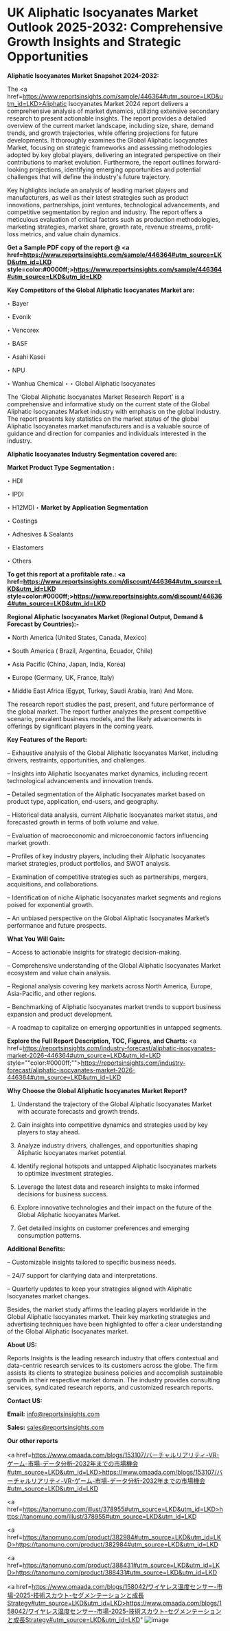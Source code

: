 # UK Aliphatic Isocyanates Market Outlook 2025-2032: Comprehensive Growth Insights and Strategic Opportunities

<strong>Aliphatic Isocyanates Market Snapshot 2024-2032:</strong>

The <a href=https://www.reportsinsights.com/sample/446364#utm_source=LKD&utm_id=LKD>Aliphatic Isocyanates Market 2024 report</a> delivers a comprehensive analysis of market dynamics, utilizing extensive secondary research to present actionable insights. The report provides a detailed overview of the current market landscape, including size, share, demand trends, and growth trajectories, while offering projections for future developments. It thoroughly examines the Global Aliphatic Isocyanates Market, focusing on strategic frameworks and assessing methodologies adopted by key global players, delivering an integrated perspective on their contributions to market evolution. Furthermore, the report outlines forward-looking projections, identifying emerging opportunities and potential challenges that will define the industry's future trajectory.

Key highlights include an analysis of leading market players and manufacturers, as well as their latest strategies such as product innovations, partnerships, joint ventures, technological advancements, and competitive segmentation by region and industry. The report offers a meticulous evaluation of critical factors such as production methodologies, marketing strategies, market share, growth rate, revenue streams, profit-loss metrics, and value chain dynamics.

<strong>Get a Sample PDF copy of the report @ <a href=https://www.reportsinsights.com/sample/446364#utm_source=LKD&utm_id=LKD style=color:#0000ff;>https://www.reportsinsights.com/sample/446364#utm_source=LKD&utm_id=LKD</a></strong>

<strong>Key Competitors of the Global Aliphatic Isocyanates Market are:</strong>

‣ Bayer

‣ Evonik

‣ Vencorex

‣ BASF

‣ Asahi Kasei

‣ NPU

‣ Wanhua Chemical
‣ 
‣ Global Aliphatic Isocyanates

The ‘Global Aliphatic Isocyanates Market Research Report’ is a comprehensive and informative study on the current state of the Global Aliphatic Isocyanates Market industry with emphasis on the global industry. The report presents key statistics on the market status of the global Aliphatic Isocyanates market manufacturers and is a valuable source of guidance and direction for companies and individuals interested in the industry.

<strong>Aliphatic Isocyanates Industry Segmentation covered are:</strong>

<strong>Market Product Type Segmentation :</strong>

‣ HDI

‣ IPDI

‣ H12MDI
‣ 
<strong>Market by Application Segmentation</strong>

‣ Coatings

‣ Adhesives & Sealants

‣ Elastomers

‣ Others

<strong>To get this report at a profitable rate.: <a href=https://www.reportsinsights.com/discount/446364#utm_source=LKD&utm_id=LKD style=color:#0000ff;>https://www.reportsinsights.com/discount/446364#utm_source=LKD&utm_id=LKD</a></strong>

<strong>Regional Aliphatic Isocyanates Market (Regional Output, Demand &amp; Forecast by Countries):-</strong>

• North America (United States, Canada, Mexico)

• South America ( Brazil, Argentina, Ecuador, Chile)

• Asia Pacific (China, Japan, India, Korea)

• Europe (Germany, UK, France, Italy)

• Middle East Africa (Egypt, Turkey, Saudi Arabia, Iran) And More.

The research report studies the past, present, and future performance of the global market. The report further analyzes the present competitive scenario, prevalent business models, and the likely advancements in offerings by significant players in the coming years.

<strong>Key Features of the Report:</strong>

– Exhaustive analysis of the Global Aliphatic Isocyanates Market, including drivers, restraints, opportunities, and challenges.

– Insights into Aliphatic Isocyanates market dynamics, including recent technological advancements and innovation trends.

– Detailed segmentation of the Aliphatic Isocyanates market based on product type, application, end-users, and geography.

– Historical data analysis, current Aliphatic Isocyanates market status, and forecasted growth in terms of both volume and value.

– Evaluation of macroeconomic and microeconomic factors influencing market growth.

– Profiles of key industry players, including their Aliphatic Isocyanates market strategies, product portfolios, and SWOT analysis.

– Examination of competitive strategies such as partnerships, mergers, acquisitions, and collaborations.

– Identification of niche Aliphatic Isocyanates market segments and regions poised for exponential growth.

– An unbiased perspective on the Global Aliphatic Isocyanates Market’s performance and future prospects.

<strong>What You Will Gain:</strong>

– Access to actionable insights for strategic decision-making.

– Comprehensive understanding of the Global Aliphatic Isocyanates Market ecosystem and value chain analysis.

– Regional analysis covering key markets across North America, Europe, Asia-Pacific, and other regions.

– Benchmarking of Aliphatic Isocyanates market trends to support business expansion and product development.

– A roadmap to capitalize on emerging opportunities in untapped segments.

<strong>Explore the Full Report Description, TOC, Figures, and Charts:</strong>
<a href=https://reportsinsights.com/industry-forecast/aliphatic-isocyanates-market-2026-446364#utm_source=LKD&utm_id=LKD style=""color:#0000ff;"">https://reportsinsights.com/industry-forecast/aliphatic-isocyanates-market-2026-446364#utm_source=LKD&utm_id=LKD</a>

<strong>Why Choose the Global Aliphatic Isocyanates Market Report?</strong>

1. Understand the trajectory of the Global Aliphatic Isocyanates Market with accurate forecasts and growth trends.

2. Gain insights into competitive dynamics and strategies used by key players to stay ahead.

3. Analyze industry drivers, challenges, and opportunities shaping Aliphatic Isocyanates market potential.

4. Identify regional hotspots and untapped Aliphatic Isocyanates markets to optimize investment strategies.

5. Leverage the latest data and research insights to make informed decisions for business success.

6. Explore innovative technologies and their impact on the future of the Global Aliphatic Isocyanates Market.

7. Get detailed insights on customer preferences and emerging consumption patterns.

<strong>Additional Benefits:</strong>

– Customizable insights tailored to specific business needs.

– 24/7 support for clarifying data and interpretations.

– Quarterly updates to keep your strategies aligned with Aliphatic Isocyanates market changes.

Besides, the market study affirms the leading players worldwide in the Global Aliphatic Isocyanates market. Their key marketing strategies and advertising techniques have been highlighted to offer a clear understanding of the Global Aliphatic Isocyanates market.

<strong><strong>About US</strong>:</strong>

Reports Insights is the leading research industry that offers contextual and data-centric research services to its customers across the globe. The firm assists its clients to strategize business policies and accomplish sustainable growth in their respective market domain. The industry provides consulting services, syndicated research reports, and customized research reports.

<strong>Contact US:</strong>

<p class=><b>Email:</b> <a href=mailto:info@reportsinsights.com>info@reportsinsights.com</a></p>
<p class=><b>Sales:</b> <a href=mailto:sales@reportsinsights.com>sales@reportsinsights.com</a></p>

<strong>Our other reports</strong>

<a href=https://www.omaada.com/blogs/153107/バーチャルリアリティ-VR-ゲーム-市場-データ分析-2032年までの市場機会#utm_source=LKD&utm_id=LKD>https://www.omaada.com/blogs/153107/バーチャルリアリティ-VR-ゲーム-市場-データ分析-2032年までの市場機会#utm_source=LKD&utm_id=LKD</a>

<a href=https://tanomuno.com/illust/378955#utm_source=LKD&utm_id=LKD>https://tanomuno.com/illust/378955#utm_source=LKD&utm_id=LKD</a>

<a href=https://tanomuno.com/product/382984#utm_source=LKD&utm_id=LKD>https://tanomuno.com/product/382984#utm_source=LKD&utm_id=LKD</a>

<a href=https://tanomuno.com/product/388431#utm_source=LKD&utm_id=LKD>https://tanomuno.com/product/388431#utm_source=LKD&utm_id=LKD</a>

<a href=https://www.omaada.com/blogs/158042/ワイヤレス温度センサー-市場-2025-技術スカウト-セグメンテーションと成長Strategy#utm_source=LKD&utm_id=LKD>https://www.omaada.com/blogs/158042/ワイヤレス温度センサー-市場-2025-技術スカウト-セグメンテーションと成長Strategy#utm_source=LKD&utm_id=LKD</a>"
![image](https://github.com/user-attachments/assets/71a1f974-bd1e-441d-bbcf-bf5b575ae22e)
